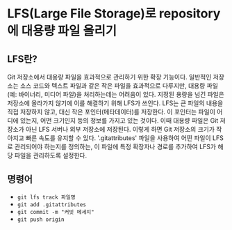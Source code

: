 # LFS(Large File Storage)로 repository에 대용량 파일 올리기

## LFS란?
Git 저장소에서 대용량 파일을 효과적으로 관리하기 위한 확장 기능이다.
일반적인 저장소는 소스 코드와 텍스트 파일과 같은 작은 파일을 효과적으로 다루지만, 대용량 파일(예: 바이너리, 미디어 파일)을 처리하는데는 어려움이 있다.
지정된 용량을 넘긴 파일은 저장소에 올라가지 않기에 이를 해결하기 위해 LFS가 쓰인다.
LFS는 큰 파일의 내용을 직접 저장하지 않고, 대신 작은 포인터(메타데이터)를 저장한다.
이 포인터는 파일이 어디에 있는지, 어떤 크기인지 등의 정보를 가지고 있는 것이다.
이때 대용량 파일은 Git 저장소가 아닌 LFS 서버나 외부 저장소에 저장된다.
이렇게 하면 Git 저장소의 크기가 작아지고 빠른 속도를 유지할 수 있다.
'.gitattributes' 파일을 사용하여 어떤 파일이 LFS로 관리되어야 하는지를 정의하는, 이 파일에 특정 확장자나 경로를 추가하여 LFS가 해당 파일을 관리하도록 설정한다.

## 명령어
- <code>git lfs track 파일명</code>
- <code>git add .gitattributes</code>
- <code>git commit -m "커밋 메세지"</code>
- <code>git push origin</code>
